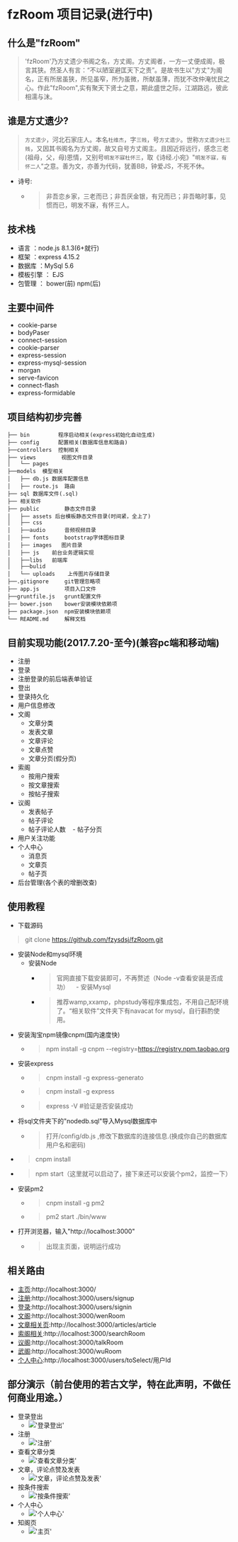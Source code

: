 # fzRoom 项目记录(进行中)
## 什么是"fzRoom"
> 'fzRoom'乃方丈遗少书阁之名，方丈阁。方丈阁者，一方一丈便成阁，极言其狭。然圣人有言：“不以陋室避匡天下之责”。是故书生以"方丈"为阁名，正有所居虽狭，所见虽窄，所为虽微，所献虽薄，而犹不改仲淹忧民之心。作此"fzRoom",实有聚天下贤士之意，期此盛世之际，江湖路远，彼此相濡与沫。
## 谁是方丈遗少?
> `方丈遗少`，河北石家庄人。本名`杜维杰`，字`三贱`，号`方丈遗少`。世称`方丈遗少杜三贱`，又因其书阁名为方丈阁，故又自号方丈阁主。且因近将远行，感念三老(祖母，父，母)恩情，又别号`明发不寐杜怀三`，取《诗经.小宛》"`明发不寐，有怀二人`"之意。善为文，亦善为代码，犹善BB，钟爱JS，不死不休。 
 - 诗号:
    - > 非吾恋乡家，三老而已；非吾厌金银，有兄而已；非吾略时事，见惯而已，明发不寐，有怀三人。
## 技术栈
- 语言  ：node.js  8.1.3(6+就行)
- 框架 ：express  4.15.2
- 数据库 ：MySql  5.6
- 模板引擎 ： EJS
- 包管理 ： bower(前) npm(后)
## 主要中间件
- cookie-parse 
- bodyPaser
- connect-session
- cookie-parser
- express-session
- express-mysql-session
- morgan
- serve-favicon
- connect-flash
- express-formidable
## 项目结构初步完善
    ├── bin	        程序启动相关(express初始化自动生成)
    ├── config      配置相关(数据库信息和路由)
    ├──controllers  控制相关  
    ├── views        视图文件目录
    │   └── pages 
    ├──models  模型相关
    │   ├── db.js 数据库配置信息
    │   ├── route.js  路由
    ├── sql 数据库文件(.sql)
    ├── 相关软件
    ├── public        静态文件目录
    │   ├── assets 后台模板静态文件目录(时间紧，全上了)
    │   ├── css       
    │   ├──audio      音频视频目录
    │   ├── fonts     bootstrap字体图标目录
    │   ├── images   图片目录          
    │   ├── js    前台业务逻辑实现
    │   ├──libs   前端库
    │   ├──bulid          
    │   └── uploads    上传图片存储目录
    ├──.gitignore     git管理忽略项       
    ├── app.js        项目入口文件
    ├──gruntfile.js   grunt配置文件
    ├── bower.json    bower安装模块依赖项     
    ├── package.json  npm安装模块依赖项
    └── README.md     解释文档  
##

## 目前实现功能(2017.7.20-至今)(兼容pc端和移动端)
 - 注册
 - 登录
 - 注册登录的前后端表单验证
 - 登出
 - 登录持久化
 - 用户信息修改
 - 文阁
    - 文章分类
    - 发表文章
    - 文章评论
    - 文章点赞
    - 文章分页(假分页)
 - 索阁
    - 按用户搜索
    - 按文章搜索
    - 按帖子搜索
 - 议阁
    - 发表帖子
    - 帖子评论  
    - 帖子评论人数
    - 帖子分页
 - 用户关注功能
 - 个人中心
    - 消息页
    - 文章页
    - 帖子页
 - 后台管理(各个表的增删改查)
## 使用教程
- 下载源码
> git clone https://github.com/fzysdsj/fzRoom.git
- 安装Node和mysql环境
    - 安装Node
        - > 官网直接下载安装即可，不再赘述（Node -v查看安装是否成功）
    - 安装Mysql
        - > 推荐wamp,xxamp，phpstudy等程序集成包，不用自己配环境了。“相关软件”文件夹下有navacat for mysql，自行斟酌使用。
- 安装淘宝npm镜像cnpm(国内速度快)
    - > npm install -g cnpm --registry=https://registry.npm.taobao.org
- 安装express
    - > cnpm install -g express-generato
    - > cnpm install -g express
    - > express -V  #验证是否安装成功  
- 将sql文件夹下的"nodedb.sql"导入Mysql数据库中
    - > 打开/config/db.js ,修改下数据库的连接信息.(换成你自己的数据库用户名和密码)
- > cnpm install
- > npm start（这里就可以启动了，接下来还可以安装个pm2，监控一下）
-  安装pm2
    - > cnpm install -g pm2
    - > pm2 start ./bin/www
- 打开浏览器，输入"http://localhost:3000"
    - > 出现主页面，说明运行成功
## 相关路由
 - [主页](http://localhost:3000):http://localhost:3000/
 - [注册](http://localhost:3000/users/signup):http://localhost:3000/users/signup
 - [登录](http://localhost:3000/users/signin):http://localhost:3000/users/signin
 - [文阁](http://localhost:3000/wenRoom):http://localhost:3000/wenRoom
 - [文章相关页](http://localhost:3000/articles):http://localhost:3000/articles/article
 - [索阁相关](http://localhost:3000/searchRoom):http://localhost:3000/searchRoom
 - [议阁](http://localhost:3000/talkRoom):http://localhost:3000/talkRoom
 - [武阁](http://localhost:3000/wuRoom):http://localhost:3000/wuRoom
 - [个人中心](http://localhost:3000/users/toSelect/用户Id):http://localhost:3000/users/toSelect/用户Id
## 部分演示（前台使用的若古文学，特在此声明，不做任何商业用途。）
 - 登录登出
    - !['登录登出'](/public/images/index.gif)
 - 注册
     - !['注册'](/public/images/signup.gif)
- 查看文章分类
    - !['查看文章分类'](/public/images/fenlei.gif)
- 文章，评论点赞及发表
    - !['文章，评论点赞及发表'](/public/images/create.gif)
- 按条件搜索
    - !['按条件搜索'](/public/images/sousuo.gif)
- 个人中心
    - !['个人中心'](/public/images/person.gif)
- 知阁页
    - !['主页'](/public/images/knowRoom.PNG)


